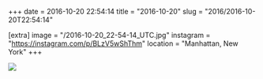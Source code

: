 +++
date = 2016-10-20 22:54:14
title = "2016-10-20"
slug = "2016/2016-10-20T22:54:14"

[extra]
image = "/2016-10-20_22-54-14_UTC.jpg"
instagram = "https://instagram.com/p/BLzV5wShThm"
location = "Manhattan, New York"
+++

<img src="/2016-10-20_22-54-14_UTC.jpg" />
